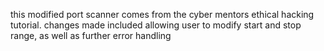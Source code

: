 this modified port scanner comes from the cyber mentors ethical hacking tutorial. changes made included allowing user to modify start and stop range, as well as further error handling
